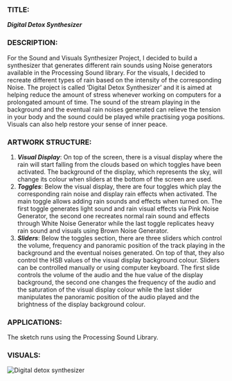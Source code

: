 ### TITLE: 
***Digital Detox Synthesizer***

### DESCRIPTION:
For the Sound and Visuals Synthesizer Project, I decided to build a synthesizer that generates different rain sounds using Noise generators available in the Processing Sound library. For the visuals, I decided to recreate different types of rain based on the intensity of the corresponding Noise. The project is called ‘Digital Detox Synthesizer’ and it is aimed at helping reduce the amount of stress whenever working on computers for a prolongated amount of time. The sound of the stream playing in the background and the eventual rain noises generated can relieve the tension in your body and the sound could be played while practising yoga positions. Visuals can also help restore your sense of inner peace.
### ARTWORK STRUCTURE:
1) ***Visual Display***: 
On top of the screen, there is a visual display where the rain will start falling from the clouds based on which toggles have been activated. The background of the display, which represents the sky, will change its colour when sliders at the bottom of the screen are used.   
2) ***Toggles***: 
Below the visual display, there are four toggles which play the corresponding rain noise and display rain effects when activated. The main toggle allows adding rain sounds and effects when turned on. The first toggle generates light sound and rain visual effects via Pink Noise Generator, the second one recreates normal rain sound and effects through White Noise Generator while the last toggle replicates heavy rain sound and visuals using Brown Noise Generator.
3) ***Sliders***: 
Below the toggles section, there are three sliders which control the volume, frequency and panoramic position of the track playing in the background and the eventual noises generated. On top of that, they also control the HSB values of the visual display background colour. Sliders can be controlled manually or using computer keyboard. The first slide controls the volume of the audio and the hue value of the display background, the second one changes the frequency of the audio and the saturation of the visual display colour while the last slider manipulates the panoramic position of the audio played and the brightness of the display background colour.
### APPLICATIONS:
The sketch runs using the Processing Sound Library.
### VISUALS:
![Digital detox synthesizer](https://github.com/filippopresti/Portfolio/assets/85188811/c67918cc-ca94-4a42-a064-b2bbf2db10bd)

